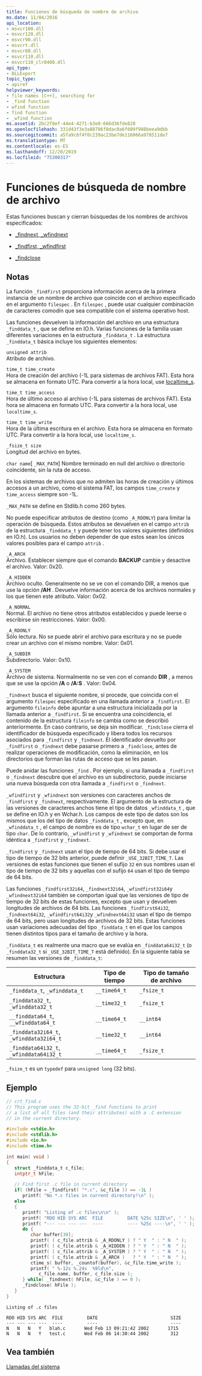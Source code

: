 ```yaml
---
title: Funciones de búsqueda de nombre de archivo
ms.date: 11/04/2016
api_location:
- msvcr100.dll
- msvcr120.dll
- msvcr90.dll
- msvcrt.dll
- msvcr80.dll
- msvcr110.dll
- msvcr110_clr0400.dll
api_type:
- DLLExport
topic_type:
- apiref
helpviewer_keywords:
- file names [C++], searching for
- _find function
- wfind function
- find function
- _wfind function
ms.assetid: 2bc2f8ef-44e4-4271-b3e8-666d36fde828
ms.openlocfilehash: 331d43f3e3a88786f8dac0a6f609f988beea9dbb
ms.sourcegitcommit: a5fa9c6f4f0c239ac23be7de116066a978511de7
ms.translationtype: MT
ms.contentlocale: es-ES
ms.lasthandoff: 12/20/2019
ms.locfileid: "75300317"
---
```

# <a name="filename-search-functions"></a>Funciones de búsqueda de nombre de archivo

Estas funciones buscan y cierran búsquedas de los nombres de archivos especificados:

- [_findnext, _wfindnext](../c-runtime-library/reference/findnext-functions.md)

- [_findfirst, _wfindfirst](../c-runtime-library/reference/findfirst-functions.md)

- [_findclose](../c-runtime-library/reference/findclose.md)

## <a name="remarks"></a>Notas

La función `_findfirst` proporciona información acerca de la primera instancia de un nombre de archivo que coincide con el archivo especificado en el argumento `filespec` . En `filespec` , puede usar cualquier combinación de caracteres comodín que sea compatible con el sistema operativo host.

Las funciones devuelven la información del archivo en una estructura `_finddata_t` , que se define en IO.h. Varias funciones de la familia usan diferentes variaciones en la estructura `_finddata_t` . La estructura `_finddata_t` básica incluye los siguientes elementos:

`unsigned attrib`<br/>
Atributo de archivo.

`time_t time_create`<br/>
Hora de creación del archivo (-1L para sistemas de archivos FAT). Esta hora se almacena en formato UTC. Para convertir a la hora local, use [localtime_s](../c-runtime-library/reference/localtime-s-localtime32-s-localtime64-s.md).

`time_t time_access`<br/>
Hora de último acceso al archivo (-1L para sistemas de archivos FAT). Esta hora se almacena en formato UTC. Para convertir a la hora local, use `localtime_s`.

`time_t time_write`<br/>
Hora de la última escritura en el archivo. Esta hora se almacena en formato UTC. Para convertir a la hora local, use `localtime_s`.

`_fsize_t size`<br/>
Longitud del archivo en bytes.

`char name`[ `_MAX_PATH`] Nombre terminado en null del archivo o directorio coincidente, sin la ruta de acceso.

En los sistemas de archivos que no admiten las horas de creación y últimos accesos a un archivo, como el sistema FAT, los campos `time_create` y `time_access` siempre son -1L.

`_MAX_PATH` se define en Stdlib.h como 260 bytes.

No puede especificar atributos de destino (como `_A_RDONLY`) para limitar la operación de búsqueda. Estos atributos se devuelven en el campo `attrib` de la estructura `_finddata_t` y puede tener los valores siguientes (definidos en IO.h). Los usuarios no deben depender de que estos sean los únicos valores posibles para el campo `attrib` .

`_A_ARCH`<br/>
Archivo. Establecer siempre que el comando **BACKUP** cambie y desactive el archivo. Valor: 0x20.

`_A_HIDDEN`<br/>
Archivo oculto. Generalmente no se ve con el comando DIR, a menos que use la opción **/AH** . Devuelve información acerca de los archivos normales y los que tienen este atributo. Valor: 0x02.

`_A_NORMAL`<br/>
Normal. El archivo no tiene otros atributos establecidos y puede leerse o escribirse sin restricciones. Valor: 0x00.

`_A_RDONLY`<br/>
Sólo lectura. No se puede abrir el archivo para escritura y no se puede crear un archivo con el mismo nombre. Valor: 0x01.

`_A_SUBDIR`<br/>
Subdirectorio. Valor: 0x10.

`_A_SYSTEM`<br/>
Archivo de sistema. Normalmente no se ven con el comando **DIR** , a menos que se use la opción **/A** o **/A:S** . Valor: 0x04.

`_findnext` busca el siguiente nombre, si procede, que coincida con el argumento `filespec` especificado en una llamada anterior a `_findfirst`. El argumento `fileinfo` debe apuntar a una estructura inicializada por la llamada anterior a `_findfirst`. Si se encuentra una coincidencia, el contenido de la estructura `fileinfo` se cambia como se describió anteriormente. En caso contrario, se deja sin modificar. `_findclose` cierra el identificador de búsqueda especificado y libera todos los recursos asociados para `_findfirst` y `_findnext`. El identificador devuelto por `_findfirst` o `_findnext` debe pasarse primero a `_findclose`, antes de realizar operaciones de modificación, como la eliminación, en los directorios que forman las rutas de acceso que se les pasan.

Puede anidar las funciones `_find` . Por ejemplo, si una llamada a `_findfirst` o `_findnext` descubre que el archivo es un subdirectorio, puede iniciarse una nueva búsqueda con otra llamada a `_findfirst` o `_findnext`.

`_wfindfirst` y `_wfindnext` son versiones con caracteres anchos de `_findfirst` y `_findnext`, respectivamente. El argumento de la estructura de las versiones de caracteres anchos tiene el tipo de datos `_wfinddata_t` , que se define en IO.h y en Wchar.h. Los campos de este tipo de datos son los mismos que los del tipo de datos `_finddata_t` , excepto que, en `_wfinddata_t` , el campo de nombre es de tipo `wchar_t` en lugar de ser de tipo `char`. De lo contrario, `_wfindfirst` y `_wfindnext` se comportan de forma idéntica a `_findfirst` y `_findnext`.

`_findfirst` y `_findnext` usan el tipo de tiempo de 64 bits. Si debe usar el tipo de tiempo de 32 bits anterior, puede definir `_USE_32BIT_TIME_T`. Las versiones de estas funciones que tienen el sufijo `32` en sus nombres usan el tipo de tiempo de 32 bits y aquellas con el sufijo `64` usan el tipo de tiempo de 64 bits.

Las funciones `_findfirst32i64`, `_findnext32i64`, `_wfindfirst32i64`y `_wfindnext32i64` también se comportan igual que las versiones de tipo de tiempo de 32 bits de estas funciones, excepto que usan y devuelven longitudes de archivos de 64 bits. Las funciones `_findfirst64i32`, `_findnext64i32`, `_wfindfirst64i32`y `_wfindnext64i32` usan el tipo de tiempo de 64 bits, pero usan longitudes de archivos de 32 bits. Estas funciones usan variaciones adecuadas del tipo `_finddata_t` en el que los campos tienen distintos tipos para el tamaño de archivo y la hora.

`_finddata_t` es realmente una macro que se evalúa en `_finddata64i32_t` (o `_finddata32_t` si `_USE_32BIT_TIME_T` está definido). En la siguiente tabla se resumen las versiones de `_finddata_t`:

|Estructura|Tipo de tiempo|Tipo de tamaño de archivo|
|---------------|---------------|--------------------|
|`_finddata_t`, `_wfinddata_t`|`__time64_t`|`_fsize_t`|
|`_finddata32_t`, `_wfinddata32_t`|`__time32_t`|`_fsize_t`|
|`__finddata64_t`, `__wfinddata64_t`|`__time64_t`|`__int64`|
|`_finddata32i64_t`, `_wfinddata32i64_t`|`__time32_t`|`__int64`|
|`_finddata64i32_t`, `_wfinddata64i32_t`|`__time64_t`|`_fsize_t`|

`_fsize_t` es un `typedef` para `unsigned long` (32 bits).

## <a name="example"></a>Ejemplo

```c
// crt_find.c
// This program uses the 32-bit _find functions to print
// a list of all files (and their attributes) with a .C extension
// in the current directory.

#include <stdio.h>
#include <stdlib.h>
#include <io.h>
#include <time.h>

int main( void )
{
   struct _finddata_t c_file;
   intptr_t hFile;

   // Find first .c file in current directory
   if( (hFile = _findfirst( "*.c", &c_file )) == -1L )
      printf( "No *.c files in current directory!\n" );
   else
   {
      printf( "Listing of .c files\n\n" );
      printf( "RDO HID SYS ARC  FILE         DATE %25c SIZE\n", ' ' );
      printf( "--- --- --- ---  ----         ---- %25c ----\n", ' ' );
      do {
         char buffer[30];
         printf( ( c_file.attrib & _A_RDONLY ) ? " Y  " : " N  " );
         printf( ( c_file.attrib & _A_HIDDEN ) ? " Y  " : " N  " );
         printf( ( c_file.attrib & _A_SYSTEM ) ? " Y  " : " N  " );
         printf( ( c_file.attrib & _A_ARCH )   ? " Y  " : " N  " );
         ctime_s( buffer, _countof(buffer), &c_file.time_write );
         printf( " %-12s %.24s  %9ld\n",
            c_file.name, buffer, c_file.size );
      } while( _findnext( hFile, &c_file ) == 0 );
      _findclose( hFile );
   }
}
```

```Output
Listing of .c files

RDO HID SYS ARC  FILE         DATE                           SIZE
--- --- --- ---  ----         ----                           ----
N   N   N   Y   blah.c       Wed Feb 13 09:21:42 2002       1715
N   N   N   Y   test.c       Wed Feb 06 14:30:44 2002        312
```

## <a name="see-also"></a>Vea también

[Llamadas del sistema](../c-runtime-library/system-calls.md)
